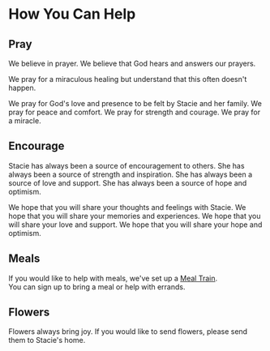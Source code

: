 # How You Can Help

## Pray

We believe in prayer.  We believe that God hears and answers our prayers.  

We pray for a miraculous healing but understand that this often doesn't happen.

We pray for God's love and presence to be felt by Stacie and her family.  We pray for peace and comfort.  We pray for strength and courage.  We pray for a miracle.


## Encourage

Stacie has always been a source of encouragement to others.  She has always been a source of strength and inspiration.  She has always been a source of love and support.  She has always been a source of hope and optimism.

We hope that you will share your thoughts and feelings with Stacie.  We hope that you will share your memories and experiences.  We hope that you will share your love and support.  We hope that you will share your hope and optimism.


## Meals

If you would like to help with meals, we've set up a 
<a class="btn brown" href="https://www.mealtrain.com/trains/gk5eml" target="share">Meal Train</a>.  
You can sign up to bring a meal or help with errands.


## Flowers

Flowers always bring joy.  If you would like to send flowers, please send them to Stacie's home.  

